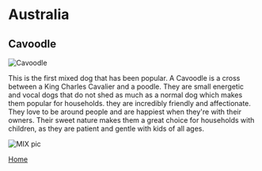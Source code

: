 # Australia
## 	Cavoodle

![Cavoodle](https://encrypted-tbn0.gstatic.com/images?q=tbn:ANd9GcTerfOJOXqAoHmABm03CiART4UFCfkU9P-YYrjf-8diT0IWoj2O)

This is the first mixed dog that has been popular. A Cavoodle is a cross between a King Charles Cavalier and a poodle. They are small energetic and vocal dogs that do not shed as much as a normal dog which makes them popular for households. they are incredibly friendly and affectionate. They love to be around people and are happiest when they're with their owners. Their sweet nature makes them a great choice for households with children, as they are patient and gentle with kids of all ages.

![MIX pic](https://cdn2.inspireuplift.com/wp-content/uploads/2020/07/Cavoodle-Is-An-Adorable-Cross.jpg)

[Home](README.md)
